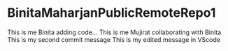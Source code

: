 # BinitaMaharjanPublicRemoteRepo1
This is me Binita adding code...
This is me Mujirat collaborating with Binita
This is my second commit message
This is my edited message in VScode 

